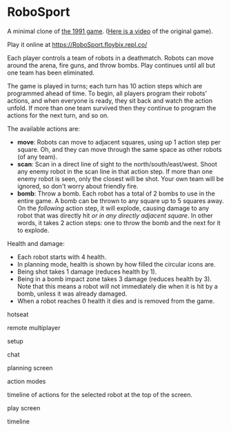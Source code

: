 # RoboSport

A minimal clone of [the 1991 game](https://en.wikipedia.org/wiki/RoboSport). ([Here is a video](https://www.youtube.com/watch?v=gM2dTNLRUfU) of the original game).

Play it online at https://RoboSport.floybix.repl.co/


Each player controls a team of robots in a deathmatch. Robots can move around the arena, fire guns, and throw bombs. Play continues until all but one team has been eliminated.

The game is played in turns; each turn has 10 action steps which are programmed ahead of time. To begin, all players program their robots' actions, and when everyone is ready, they sit back and watch the action unfold. If more than one team survived then they continue to program the actions for the next turn, and so on.

The available actions are:
* __move__: Robots can move to adjacent squares, using up 1 action step per square. Oh, and they can move through the same space as other robots (of any team).
* __scan__: Scan in a direct line of sight to the north/south/east/west. Shoot any enemy robot in the scan line in that action step. If more than one enemy robot is seen, only the closest will be shot. Your own team will be ignored, so don't worry about friendly fire.
* __bomb__: Throw a bomb. Each robot has a total of 2 bombs to use in the entire game. A bomb can be thrown to any square up to 5 squares away. On the *following* action step, it will explode, causing damage to any robot that was directly hit _or in any directly adjacent square_. In other words, it takes 2 action steps: one to throw the bomb and the next for it to explode.

Health and damage:
* Each robot starts with 4 health.
* In planning mode, health is shown by how filled the circular icons are.
* Being shot takes 1 damage (reduces health by 1).
* Being in a bomb impact zone takes 3 damage (reduces health by 3). Note that this means a robot will not immediately die when it is hit by a bomb, unless it was already damaged.
* When a robot reaches 0 health it dies and is removed from the game.


hotseat

remote multiplayer

setup

chat

planning screen

action modes

timeline of actions for the selected robot at the top of the screen.

play screen

timeline
